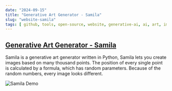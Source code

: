 ```yaml
---
date: "2024-09-15"
title: "Generative Art Generator - Samila"
slug: "website-samila"
tags: [ github, tools, open-source, website, generative-ai, ai, art, images, fun ]
---
```




## [Generative Art Generator - Samila][1]

Samila is a generative art generator written in Python, Samila lets you create images based on many thousand points. The position of every single point is calculated by a formula, which has random parameters. Because of the random numbers, every image looks different.

![Samila Demo][2]



   [1]: https://github.com/sepandhaghighi/samila
   [2]: https://raw.githubusercontent.com/sepandhaghighi/samila/master/otherfiles/logo.png
